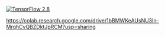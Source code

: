 [![TensorFlow 2.8](https://img.shields.io/badge/TensorFlow-2.2-FF6F00?logo=tensorflow)](https://github.com/tensorflow/tensorflow/releases/tag/v2.8.0)



https://colab.research.google.com/drive/1bBMWKeAUsNU3In-MrqhCvQBZDktJpRCM?usp=sharing
